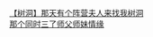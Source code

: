 [【树洞】那天有个阵营夫人来找我树洞](http://tieba.baidu.com/p/3851886318?see_lz=1&pn=)   
[那个同时三了师父师妹情缘](http://tieba.baidu.com/p/3852743154?see_lz=1&pn=)   

